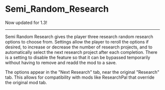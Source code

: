 # Semi_Random_Research

Now updated for 1.3!

---
Semi Random Research gives the player three research random research options to choose from. Settings allow the player to reroll the options if desired, to increase or decrease the number of research projects, and to automatically select the next research project after each completion. There is a setting to disable the feature so that it can be bypassed temporarily without having to remove and readd the mod to a save.
	
The options appear in the "Next Research" tab, near the original "Research" tab. This allows for compatibility with mods like ResearchPal that override the original mod tab.
